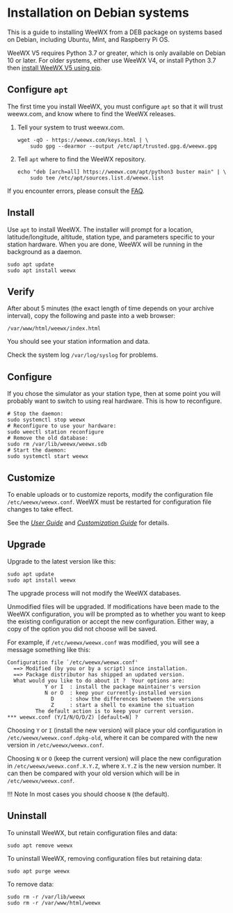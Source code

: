 # Installation on Debian systems 

This is a guide to installing WeeWX from a DEB package on systems based on
Debian, including Ubuntu, Mint, and Raspberry Pi OS.

WeeWX V5 requires Python 3.7 or greater, which is only available on Debian 10
or later.  For older systems, either use WeeWX V4, or install Python 3.7 then
[install WeeWX V5 using pip](pip).


## Configure `apt`

The first time you install WeeWX, you must configure `apt` so that it will
trust weewx.com, and know where to find the WeeWX releases.

1. Tell your system to trust weewx.com.

    ```shell
    wget -qO - https://weewx.com/keys.html | \
        sudo gpg --dearmor --output /etc/apt/trusted.gpg.d/weewx.gpg
    ```

2. Tell `apt` where to find the WeeWX repository.

    ```shell
    echo "deb [arch=all] https://weewx.com/apt/python3 buster main" | \
        sudo tee /etc/apt/sources.list.d/weewx.list
    ```

If you encounter errors, please consult the [FAQ](https://github.com/weewx/weewx/wiki/faq-apt-key-problems).


## Install

Use `apt` to install WeeWX. The installer will prompt for a location,
latitude/longitude, altitude, station type, and parameters specific to your
station hardware.  When you are done, WeeWX will be running in the background
as a daemon.

```shell
sudo apt update
sudo apt install weewx
```


## Verify

After about 5 minutes (the exact length of time depends on your archive
interval), copy the following and paste into a web browser:

    /var/www/html/weewx/index.html

You should see your station information and data.

Check the system log `/var/log/syslog` for problems.


## Configure

If you chose the simulator as your station type, then at some point you will
probably want to switch to using real hardware. This is how to reconfigure.

```shell
# Stop the daemon:
sudo systemctl stop weewx
# Reconfigure to use your hardware:
sudo weectl station reconfigure
# Remove the old database:
sudo rm /var/lib/weewx/weewx.sdb
# Start the daemon:
sudo systemctl start weewx
```


## Customize

To enable uploads or to customize reports, modify the configuration file
`/etc/weewx/weewx.conf`. WeeWX must be restarted for configuration file
changes to take effect.

See the [*User Guide*](../../usersguide) and
[*Customization Guide*](../../custom) for details.


## Upgrade

Upgrade to the latest version like this:
```shell
sudo apt update
sudo apt install weewx
```

The upgrade process will not modify the WeeWX databases.

Unmodified files will be upgraded. If modifications have been made to the
WeeWX configuration, you will be prompted as to whether you want to keep the
existing configuration or accept the new configuration. Either way, a copy of
the option you did not choose will be saved.

For example, if `/etc/weewx/weewx.conf` was modified, you will see a message
something like this:

```
Configuration file `/etc/weewx/weewx.conf'
  ==> Modified (by you or by a script) since installation.
  ==> Package distributor has shipped an updated version.
  What would you like to do about it ?  Your options are:
            Y or I  : install the package maintainer's version
            N or O  : keep your currently-installed version
              D     : show the differences between the versions
              Z     : start a shell to examine the situation
         The default action is to keep your current version.
*** weewx.conf (Y/I/N/O/D/Z) [default=N] ?
```

Choosing `Y` or `I` (install the new version) will place your old
configuration in `/etc/weewx/weewx.conf.dpkg-old`, where it can be
compared with the new version in `/etc/weewx/weewx.conf`.

Choosing `N` or `O` (keep the current version) will place the new
configuration in `/etc/weewx/weewx.conf.X.Y.Z`, where `X.Y.Z` is the
new version number. It can then be compared with your old version which
will be in `/etc/weewx/weewx.conf`.

!!! Note
    In most cases you should choose `N` (the default).


## Uninstall

To uninstall WeeWX, but retain configuration files and data:

```shell
sudo apt remove weewx
```

To uninstall WeeWX, removing configuration files but retaining data:

```shell
sudo apt purge weewx
```

To remove data:

```shell
sudo rm -r /var/lib/weewx
sudo rm -r /var/www/html/weewx
```
